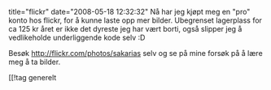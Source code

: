 title="flickr"
date="2008-05-18 12:32:32"
Nå har jeg kjøpt meg en "pro" konto hos flickr, for å kunne laste opp mer bilder. Ubegrenset lagerplass for ca 125 kr året er ikke det dyreste jeg har vært borti, også slipper jeg å vedlikeholde underliggende kode selv :D

Besøk <a href="http://flickr.com/photos/sakarias">http://flickr.com/photos/sakarias</a> selv og se på mine forsøk på å lære meg å ta bilder.

[[!tag  generelt
